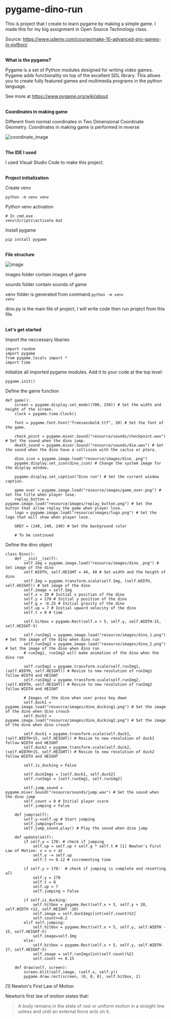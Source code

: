 # pygame-dino-run

This is project that I create to learn pygame by making a simple game. I made this for my big assignment in Open Source Technology class.

Source: https://www.udemy.com/course/make-10-advanced-pro-games-in-python/

<br/>
<b>What is the pygame?</b> 

Pygame is a set of Python modules designed for writing video games.
Pygame adds functionality on top of the excellent SDL library.
This allows you to create fully featured games and multimedia programs in the python language.

See more at https://www.pygame.org/wiki/about

<br/>
<b>Coordinates in making game</b>

Different from normal coordinates in Two Dimensional Coordinate Geometry. Coordinates in making game is performed in reverse

![coordinate_image](https://github.com/hieund20/pygame-dino-run/assets/71435458/c1944135-c188-4143-bea0-738f8d0c5d4c?raw=true)

<br/>
<b>The IDE I used</b>

I used Visual Studio Code to make this project.

<br/>
<b>Project initialization</b>

Create venv

```
python -m venv venv
```

Python venv activation

```
# In cmd.exe
venv\Scripts\activate.bat
```

Install pygame

```
pip install pygame
```

<br/>
<b>File structure</b>

<br/>

![image](https://github.com/hieund20/pygame-dino-run/assets/71435458/bbf7db22-ad0a-4076-839a-04ce52611ce3)

images folder contain images of game 

sounds folder contain sounds of game 

venv folder is generated from command <code>python -m venv venv</code>

dino.py is the main file of project, I will write code then run project from this file.

<br/>
<b>Let's get started</b>

Import the neccessary libaries

```
import random
import pygame
from pygame.locals import *
import time
```

Initialize all imported pygame modules. Add it to your code at the top level:

```
pygame.init()
```

Define the game function

```
def game():
    screen = pygame.display.set_mode((700, 250)) # Set the width and height of the screen.
    clock = pygame.time.Clock()

    font = pygame.font.Font("freesansbold.ttf", 20) # Set the font of the game.

    check_point = pygame.mixer.Sound("resource/sounds/checkpoint.wav") # Set the sound when the dino jump.
    death_sound = pygame.mixer.Sound("resource/sounds/die.wav") # Set the sound when the dino have a collision with the cactus or ptera.

    dino_icon = pygame.image.load("resource/images/dino_.png") 
    pygame.display.set_icon(dino_icon) # Change the system image for the display window.

    pygame.display.set_caption("Dino run") # Set the current window caption.

    game_over = pygame.image.load("resource/images/game_over.png") # Set the title when player lose.
    replay_button = pygame.image.load("resource/images/replay_button.png") # Set the button that allow replay the game when player lose.
    logo = pygame.image.load("resource/images/logo.png") # Set the logo that will show when player lose.

    GREY = (240, 240, 240) # Set the background color

    # To be continued
```

Define the dino object
```
class Dino():
    def __init__(self):
        self.Img = pygame.image.load("resource/images/dino_.png") # Set image of the dino
        self.WIDTH, self.HEIGHT = 44, 48 # Set width and the heigth of dino
        self.Img = pygame.transform.scale(self.Img, (self.WIDTH, self.HEIGHT)) # Set image of the dino
        self.image = self.Img 
        self.x = 20 # Initial x position of the dino 
        self.y = 170 # Initial y position of the dino 
        self.g = -0.25 # Initial gravity of the dino
        self.up = 7 # Initial upward velocity of the dino
        self.t = 0 # time

        self.hitbox = pygame.Rect(self.x + 5, self.y, self.WIDTH-15, self.HEIGHT-5)

        self.runImg1 = pygame.image.load("resource/images/dino_1.png") # Set the image of the dino when dino run
        self.runImg2 = pygame.image.load("resource/images/dino_2.png") # Set the image of the dino when dino run
        # runImg1, runImg2 will make animation of the dino when the dino run
        
        self.runImg1 = pygame.transform.scale(self.runImg1, (self.WIDTH, self.HEIGHT)) # Resize to new resolution of runImg1 follow WIDTH and HEIGHT
        self.runImg2 = pygame.transform.scale(self.runImg2, (self.WIDTH, self.HEIGHT)) # Resize to new resolution of runImg2 follow WIDTH and HEIGHT

        # Images of the dino when user press key down
        self.duck1 = pygame.image.load("resource/images/dino_ducking1.png") # Set the image of the dino when dino crouch
        self.duck2 = pygame.image.load("resource/images/dino_ducking2.png") # Set the image of the dino when dino crouch

        self.duck1 = pygame.transform.scale(self.duck1, (self.WIDTH+15, self.HEIGHT)) # Resize to new resolution of duck1 follow WIDTH and HEIGHT
        self.duck2 = pygame.transform.scale(self.duck2, (self.WIDTH+15, self.HEIGHT)) # Resize to new resolution of duck2 follow WIDTH and HEIGHT

        self.is_ducking = False

        self.duckImgs = [self.duck1, self.duck2]
        self.runImgs = [self.runImg1, self.runImg2]

        self.jump_sound = pygame.mixer.Sound("resource/sounds/jump.wav") # Set the sound when the dino jump
        self.count = 0 # Initial player score 
        self.jumping = False

    def jump(self):
        self.y-=self.up # Start jumping
        self.jumping=True
        self.jump_sound.play() # Play the sound when dino jump

    def update(self):
        if self.y < 170: # check if jumping
            self.up = self.up + self.g * self.t # [1] Newton's First Law of Motion: v = u + at
            self.y -= self.up
            self.t += 0.12 # incrementing time

        if self.y > 170:  # check if jumping is complete and resetting all
            self.y = 170
            self.t = 0
            self.up = 7
            self.jumping = False

        if self.is_ducking:
            self.hitbox = pygame.Rect(self.x + 5, self.y + 20, self.WIDTH +12, self.HEIGHT -20)
            self.image = self.duckImgs[int(self.count)%2]
            self.count+=0.2
        elif self.jumping:
            self.hitbox = pygame.Rect(self.x + 5, self.y, self.WIDTH - 15, self.HEIGHT-5)
            self.image=self.Img
        else:
            self.hitbox = pygame.Rect(self.x + 5, self.y, self.WIDTH-17, self.HEIGHT-5)
            self.image = self.runImgs[int(self.count)%2]
            self.count += 0.15

    def draw(self, screen):
        screen.blit(self.image, (self.x, self.y))
        pygame.draw.rect(screen, (0, 0, 0), self.hitbox, 2)
```

[1] Newton's First Law of Motion

Newton’s first law of motion states that:

> A body remains in the state of rest or uniform motion in a straight line unless and until an external force acts on it.
















